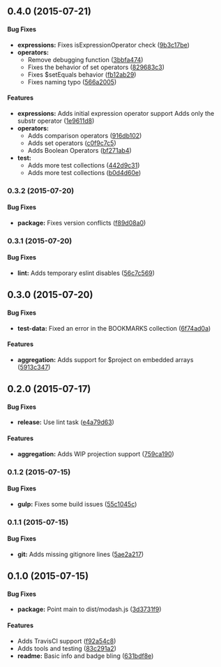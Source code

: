 ## 0.4.0 (2015-07-21)


#### Bug Fixes

* **expressions:** Fixes isExpressionOperator check ([9b3c17be](https://github.com/TomNeyland/modash.js/commit/9b3c17bea0f2b706ddc88570d078a3e38ed9222f))
* **operators:**
  * Remove debugging function ([3bbfa474](https://github.com/TomNeyland/modash.js/commit/3bbfa474d0fe754e71692337876c963136f828ac))
  * Fixes the behavior of set operators ([829683c3](https://github.com/TomNeyland/modash.js/commit/829683c3eaa9e11796b1715f1df3eab861224cc8))
  * Fixes $setEquals behavior ([fb12ab29](https://github.com/TomNeyland/modash.js/commit/fb12ab291ce794c6d484e107d50419cd9c3eab41))
  * Fixes naming typo ([566a2005](https://github.com/TomNeyland/modash.js/commit/566a20054c6eeeba6bcd815a63dbd7a39c68d02c))


#### Features

* **expressions:** Adds initial expression operator support Adds only the substr operator ([1e9611d8](https://github.com/TomNeyland/modash.js/commit/1e9611d88e781c997fffc802713810d8072028c1))
* **operators:**
  * Adds comparison operators ([916db102](https://github.com/TomNeyland/modash.js/commit/916db102d4d34cfa53202e45771445f2d8098387))
  * Adds set operators ([c0f9c7c5](https://github.com/TomNeyland/modash.js/commit/c0f9c7c5155e5ac8e3a8865365af685fc1d18a81))
  * Adds Boolean Operators ([bf271ab4](https://github.com/TomNeyland/modash.js/commit/bf271ab46cc9a50b36615085ac52c4af4c215c85))
* **test:**
  * Adds more test collections ([442d9c31](https://github.com/TomNeyland/modash.js/commit/442d9c31d554acc2f69ccfd468336d8ef497621c))
  * Adds more test collections ([b0d4d60e](https://github.com/TomNeyland/modash.js/commit/b0d4d60e39a625d5ab173aca15b717dd50d270ff))


### 0.3.2 (2015-07-20)


#### Bug Fixes

* **package:** Fixes version conflicts ([f89d08a0](https://github.com/TomNeyland/modash.js/commit/f89d08a0bc992514cd17d0d4f12be5ee9a8e899a))


### 0.3.1 (2015-07-20)


#### Bug Fixes

* **lint:** Adds temporary eslint disables ([56c7c569](https://github.com/TomNeyland/modash.js/commit/56c7c569055fe3c6901dff533c985011a7c2a34d))


## 0.3.0 (2015-07-20)


#### Bug Fixes

* **test-data:** Fixed an error in the BOOKMARKS collection ([6f74ad0a](https://github.com/TomNeyland/modash.js/commit/6f74ad0a798b86aa33476e186b313b5bb98fec9c))


#### Features

* **aggregation:** Adds support for $project on embedded arrays ([5913c347](https://github.com/TomNeyland/modash.js/commit/5913c34749e4895214174e09ac5a2eab104f76cf))


## 0.2.0 (2015-07-17)


#### Bug Fixes

* **release:** Use lint task ([e4a79d63](https://github.com/TomNeyland/modash.js/commit/e4a79d63857b8e729ccc7a2030ce2c444d5f2a86))


#### Features

* **aggregation:** Adds WIP projection support ([759ca190](https://github.com/TomNeyland/modash.js/commit/759ca190b21d95924718e9967c37d6bd1d3b1bf8))


### 0.1.2 (2015-07-15)


#### Bug Fixes

* **gulp:** Fixes some build issues ([55c1045c](https://github.com/TomNeyland/modash.js/commit/55c1045cd8c3f22eee06c0ecb1c152e52a99f431))


### 0.1.1 (2015-07-15)


#### Bug Fixes

* **git:** Adds missing gitignore lines ([5ae2a217](https://github.com/TomNeyland/modash.js/commit/5ae2a2172aa5aa2995c74979ad686d5a3de3367d))


## 0.1.0 (2015-07-15)


#### Bug Fixes

* **package:** Point main to dist/modash.js ([3d3731f9](https://github.com/TomNeyland/modash.js/commit/3d3731f92e82e29f81f5dee498046f6b7cc8584d))


#### Features

* Adds TravisCI support ([f92a54c8](https://github.com/TomNeyland/modash.js/commit/f92a54c81fe550742b67e7d94c93d9294ff108f0))
* Adds tools and testing ([83c291a2](https://github.com/TomNeyland/modash.js/commit/83c291a291bf6032c9e876589303ee02f9526980))
* **readme:** Basic info and badge bling ([631bdf8e](https://github.com/TomNeyland/modash.js/commit/631bdf8e628dc641e1144901a6d1705315e7883f))


